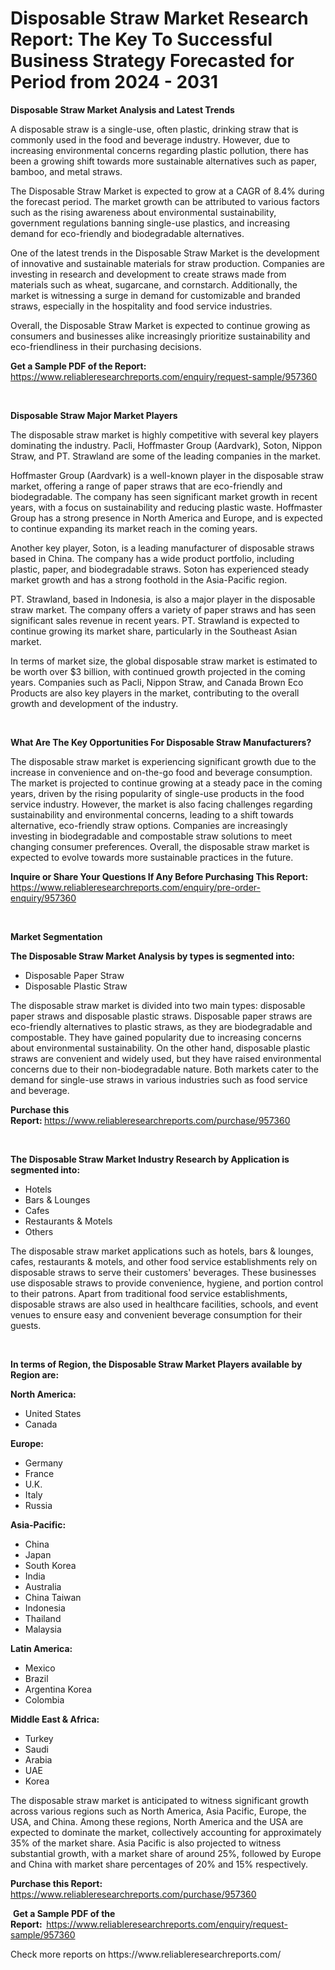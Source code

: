 <p><h1>Disposable Straw Market Research Report: The Key To Successful Business Strategy Forecasted for Period from 2024 - 2031</h1></p><p><strong>Disposable Straw Market Analysis and Latest Trends</strong></p>
<p><p>A disposable straw is a single-use, often plastic, drinking straw that is commonly used in the food and beverage industry. However, due to increasing environmental concerns regarding plastic pollution, there has been a growing shift towards more sustainable alternatives such as paper, bamboo, and metal straws.</p><p>The Disposable Straw Market is expected to grow at a CAGR of 8.4% during the forecast period. The market growth can be attributed to various factors such as the rising awareness about environmental sustainability, government regulations banning single-use plastics, and increasing demand for eco-friendly and biodegradable alternatives.</p><p>One of the latest trends in the Disposable Straw Market is the development of innovative and sustainable materials for straw production. Companies are investing in research and development to create straws made from materials such as wheat, sugarcane, and cornstarch. Additionally, the market is witnessing a surge in demand for customizable and branded straws, especially in the hospitality and food service industries.</p><p>Overall, the Disposable Straw Market is expected to continue growing as consumers and businesses alike increasingly prioritize sustainability and eco-friendliness in their purchasing decisions.</p></p>
<p><strong>Get a Sample PDF of the Report:&nbsp;</strong> <a href="https://www.reliableresearchreports.com/enquiry/request-sample/957360">https://www.reliableresearchreports.com/enquiry/request-sample/957360</a></p>
<p>&nbsp;</p>
<p><strong>Disposable Straw Major Market Players</strong></p>
<p><p>The disposable straw market is highly competitive with several key players dominating the industry. Pacli, Hoffmaster Group (Aardvark), Soton, Nippon Straw, and PT. Strawland are some of the leading companies in the market.</p><p>Hoffmaster Group (Aardvark) is a well-known player in the disposable straw market, offering a range of paper straws that are eco-friendly and biodegradable. The company has seen significant market growth in recent years, with a focus on sustainability and reducing plastic waste. Hoffmaster Group has a strong presence in North America and Europe, and is expected to continue expanding its market reach in the coming years.</p><p>Another key player, Soton, is a leading manufacturer of disposable straws based in China. The company has a wide product portfolio, including plastic, paper, and biodegradable straws. Soton has experienced steady market growth and has a strong foothold in the Asia-Pacific region.</p><p>PT. Strawland, based in Indonesia, is also a major player in the disposable straw market. The company offers a variety of paper straws and has seen significant sales revenue in recent years. PT. Strawland is expected to continue growing its market share, particularly in the Southeast Asian market.</p><p>In terms of market size, the global disposable straw market is estimated to be worth over $3 billion, with continued growth projected in the coming years. Companies such as Pacli, Nippon Straw, and Canada Brown Eco Products are also key players in the market, contributing to the overall growth and development of the industry.</p></p>
<p>&nbsp;</p>
<p><strong>What Are The Key Opportunities For Disposable Straw Manufacturers?</strong></p>
<p><p>The disposable straw market is experiencing significant growth due to the increase in convenience and on-the-go food and beverage consumption. The market is projected to continue growing at a steady pace in the coming years, driven by the rising popularity of single-use products in the food service industry. However, the market is also facing challenges regarding sustainability and environmental concerns, leading to a shift towards alternative, eco-friendly straw options. Companies are increasingly investing in biodegradable and compostable straw solutions to meet changing consumer preferences. Overall, the disposable straw market is expected to evolve towards more sustainable practices in the future.</p></p>
<p><strong>Inquire or Share Your Questions If Any Before Purchasing This Report:</strong> <a href="https://www.reliableresearchreports.com/enquiry/pre-order-enquiry/957360">https://www.reliableresearchreports.com/enquiry/pre-order-enquiry/957360</a></p>
<p>&nbsp;</p>
<p><strong>Market Segmentation</strong></p>
<p><strong>The Disposable Straw Market Analysis by types is segmented into:</strong></p>
<p><ul><li>Disposable Paper Straw</li><li>Disposable Plastic Straw</li></ul></p>
<p><p>The disposable straw market is divided into two main types: disposable paper straws and disposable plastic straws. Disposable paper straws are eco-friendly alternatives to plastic straws, as they are biodegradable and compostable. They have gained popularity due to increasing concerns about environmental sustainability. On the other hand, disposable plastic straws are convenient and widely used, but they have raised environmental concerns due to their non-biodegradable nature. Both markets cater to the demand for single-use straws in various industries such as food service and beverage.</p></p>
<p><strong>Purchase this Report:&nbsp;</strong><a href="https://www.reliableresearchreports.com/purchase/957360">https://www.reliableresearchreports.com/purchase/957360</a></p>
<p>&nbsp;</p>
<p><strong>The Disposable Straw Market Industry Research by Application is segmented into:</strong></p>
<p><ul><li>Hotels</li><li>Bars & Lounges</li><li>Cafes</li><li>Restaurants & Motels</li><li>Others</li></ul></p>
<p><p>The disposable straw market applications such as hotels, bars & lounges, cafes, restaurants & motels, and other food service establishments rely on disposable straws to serve their customers' beverages. These businesses use disposable straws to provide convenience, hygiene, and portion control to their patrons. Apart from traditional food service establishments, disposable straws are also used in healthcare facilities, schools, and event venues to ensure easy and convenient beverage consumption for their guests.</p></p>
<p>&nbsp;</p>
<p><strong>In terms of Region, the Disposable Straw Market Players available by Region are:</strong></p>
<p>
    <p> <strong> North America: </strong>
        <ul>
            <li>United States</li>
            <li>Canada</li>
        </ul>
        </p> 
    <p> <strong> Europe: </strong>
        <ul>
            <li>Germany</li>
            <li>France</li>
            <li>U.K.</li>
            <li>Italy</li>
            <li>Russia</li>
        </ul>
        </p> 
    <p> <strong> Asia-Pacific: </strong>
        <ul>
            <li>China</li>
            <li>Japan</li>
            <li>South Korea</li>
            <li>India</li>
            <li>Australia</li>
            <li>China Taiwan</li>
            <li>Indonesia</li>
            <li>Thailand</li>
            <li>Malaysia</li>
        </ul>
        </p> 
    <p> <strong> Latin America: </strong>
        <ul>
            <li>Mexico</li>
            <li>Brazil</li>
            <li>Argentina Korea</li>
            <li>Colombia</li>
        </ul>
        </p> 
    <p> <strong> Middle East & Africa: </strong>
        <ul>
            <li>Turkey</li>
            <li>Saudi</li>
            <li>Arabia</li>
            <li>UAE</li>
            <li>Korea</li>
        </ul>
    </p>
    </p>
<p><p>The disposable straw market is anticipated to witness significant growth across various regions such as North America, Asia Pacific, Europe, the USA, and China. Among these regions, North America and the USA are expected to dominate the market, collectively accounting for approximately 35% of the market share. Asia Pacific is also projected to witness substantial growth, with a market share of around 25%, followed by Europe and China with market share percentages of 20% and 15% respectively.</p></p>
<p><strong>Purchase this Report: </strong><a href="https://www.reliableresearchreports.com/purchase/957360">https://www.reliableresearchreports.com/purchase/957360</a></p>
<p>&nbsp;<strong>Get a Sample PDF of the Report:&nbsp;&nbsp;</strong><a href="https://www.reliableresearchreports.com/enquiry/request-sample/957360">https://www.reliableresearchreports.com/enquiry/request-sample/957360</a></p>
<p><strong></strong></p>
<p>Check more reports on https://www.reliableresearchreports.com/</p>